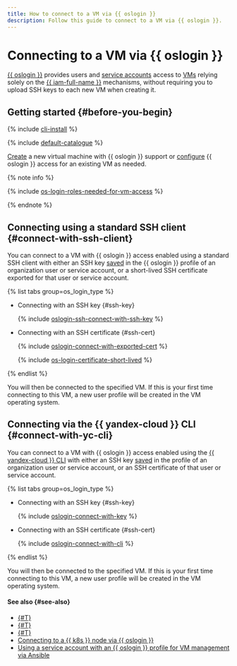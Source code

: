```yaml
---
title: How to connect to a VM via {{ oslogin }}
description: Follow this guide to connect to a VM via {{ oslogin }}.
---
```


# Connecting to a VM via {{ oslogin }}

[{{ oslogin }}](../../../organization/concepts/os-login.md) provides users and [service accounts](../../../iam/concepts/users/service-accounts.md) access to [VMs](../../../compute/concepts/vm.md#project) relying solely on the [{{ iam-full-name }}](../../../iam/concepts/index.md) mechanisms, without requiring you to upload SSH keys to each new VM when creating it.


## Getting started {#before-you-begin}

{% include [cli-install](../../../_includes/cli-install.md) %}

{% include [default-catalogue](../../../_includes/default-catalogue.md) %}

[Create](./os-login-create-vm.md) a new virtual machine with {{ oslogin }} support or [configure](./enable-os-login.md) {{ oslogin }} access for an existing VM as needed.

{% note info %}

{% include [os-login-roles-needed-for-vm-access](../../../_includes/organization/os-login-roles-needed-for-vm-access.md) %}

{% endnote %}

## Connecting using a standard SSH client {#connect-with-ssh-client}

You can connect to a VM with {{ oslogin }} access enabled using a standard SSH client with either an SSH key [saved](../../../organization/operations/add-ssh.md) in the {{ oslogin }} profile of an organization user or service account, or a short-lived SSH certificate exported for that user or service account.

{% list tabs group=os_login_type %}

- Connecting with an SSH key {#ssh-key}

  {% include [oslogin-ssh-connect-with-ssh-key](../../../_includes/compute/oslogin-ssh-connect-with-ssh-key.md) %}

- Connecting with an SSH certificate {#ssh-cert}

  {% include [oslogin-connect-with-exported-cert](../../../_includes/compute/oslogin-connect-with-exported-cert.md) %}

  {% include [os-login-certificate-short-lived](../../../_includes/compute/os-login-certificate-short-lived.md) %}

{% endlist %}

You will then be connected to the specified VM. If this is your first time connecting to this VM, a new user profile will be created in the VM operating system.

## Connecting via the {{ yandex-cloud }} CLI {#connect-with-yc-cli}

You can connect to a VM with {{ oslogin }} access enabled using the [{{ yandex-cloud }} CLI](../../../cli/quickstart.md) with either an SSH key [saved](../../../organization/operations/add-ssh.md) in the profile of an organization user or service account, or an SSH certificate of that user or service account.

{% list tabs group=os_login_type %}

- Connecting with an SSH key {#ssh-key}

  {% include [oslogin-connect-with-key](../../../_includes/compute/oslogin-connect-with-key.md) %}

- Connecting with an SSH certificate {#ssh-cert}

  {% include [oslogin-connect-with-cli](../../../_includes/compute/oslogin-connect-with-cli.md) %}

{% endlist %}

You will then be connected to the specified VM. If this is your first time connecting to this VM, a new user profile will be created in the VM operating system.

#### See also {#see-also}

* [{#T}](../../../organization/operations/os-login-access.md)
* [{#T}](../../../organization/operations/add-ssh.md)
* [{#T}](./os-login-export-certificate.md)
* [Connecting to a {{ k8s }} node via {{ oslogin }}](../../../managed-kubernetes/operations/node-connect-oslogin.md)
* [Using a service account with an {{ oslogin }} profile for VM management via Ansible](../../../tutorials/security/sa-oslogin-ansible.md)
